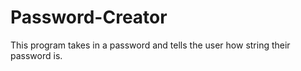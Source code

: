 # Password-Creator
This program takes in a password and tells the user how string their password is.
